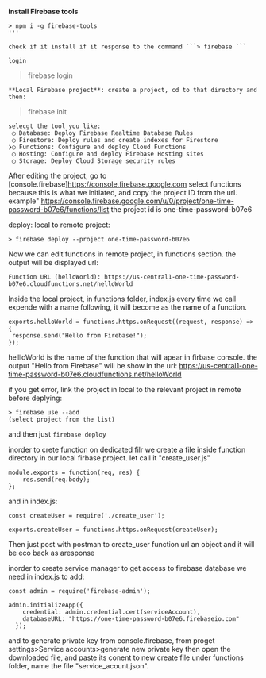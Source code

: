 **install Firebase tools**

```
> npm i -g firebase-tools
'''

check if it install if it response to the command ```> firebase ```

login
```
> firebase login
```
**Local Firebase project**: create a project, cd to that directory and then:
```
>firebase init
```
selecgt the tool you like:
 ◯ Database: Deploy Firebase Realtime Database Rules
 ◯ Firestore: Deploy rules and create indexes for Firestore
❯◯ Functions: Configure and deploy Cloud Functions
 ◯ Hosting: Configure and deploy Firebase Hosting sites
 ◯ Storage: Deploy Cloud Storage security rules
```

After editing the project, go to [console.firebase]<https://console.firebase.google.com>  select functions 
because this is what we initiated, and copy the project ID from the url.
example" https://console.firebase.google.com/u/0/project/one-time-password-b07e6/functions/list
the project id is one-time-password-b07e6

deploy: local to remote project:
```
> firebase deploy --project one-time-password-b07e6
```

Now we can edit functions in remote project, in functions section.
the output will be displayed url:
```
Function URL (helloWorld): https://us-central1-one-time-password-b07e6.cloudfunctions.net/helloWorld
```

Inside the local project, in functions folder, index.js
every time we call expende with a name following, it will become as the name of a function.
```
exports.helloWorld = functions.https.onRequest((request, response) => {
 response.send("Hello from Firebase!");
});
```
hellloWorld is the name of the function that will apear in firbase console. the output "Hello from Firebase"
will be show in the url: https://us-central1-one-time-password-b07e6.cloudfunctions.net/helloWorld

if you get error, link the project in local to the relevant project in remote before deplying:
```
> firebase use --add
(select project from the list)
```
and then just ```firebase deploy```

inorder to crete function on dedicated filr we create a file inside function directory in our local firbase project.
let call it "create_user.js"
```
module.exports = function(req, res) {
    res.send(req.body);
};
```
and in index.js:
```
const createUser = require('./create_user');
```
```
exports.createUser = functions.https.onRequest(createUser);

```
Then just post with postman to create_user function url an object and it will be eco back as aresponse

inorder to create service manager to get access to firebase database we need in index.js to add:
```
const admin = require('firebase-admin');

admin.initializeApp({
    credential: admin.credential.cert(serviceAccount),
    databaseURL: "https://one-time-password-b07e6.firebaseio.com"
  });
```
and to generate private key from console.firebase, from proget settings>Service accounts>generate new private key
then open the downloaded file, and paste its conent to new create file under functions folder, name the file "service_acount.json".

